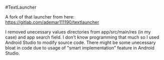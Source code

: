 #TextLauncher

A fork of that launcher from here: https://gitlab.com/ademar111190/textlauncher

I removed unecessary values directories from app/src/main/res (in my case) and app search field. I don't know programming that much so I used Android Studio to modify source code. There might be some unecessary bloat in code due to usage of "smart implementation" feature in Android Studio.

